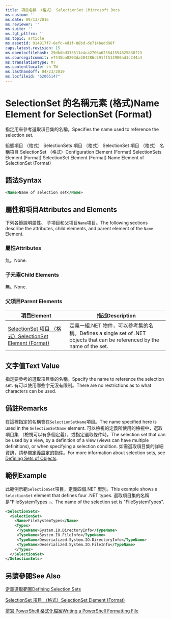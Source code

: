 ```yaml
---
title: 項目名稱 （格式） SelectionSet |Microsoft Docs
ms.custom: ''
ms.date: 09/13/2016
ms.reviewer: ''
ms.suite: ''
ms.tgt_pltfrm: ''
ms.topic: article
ms.assetid: 914917f7-0efc-4d1f-88bd-de714bedd98f
caps.latest.revision: 15
ms.openlocfilehash: 29dbdbd335511e4ca2706a625541554825838f23
ms.sourcegitcommit: e7445ba8203da304286c591ff513900ad1c244a4
ms.translationtype: MT
ms.contentlocale: zh-TW
ms.lasthandoff: 04/23/2019
ms.locfileid: "62065147"
---
```

# <a name="name-element-for-selectionset-format"></a><span data-ttu-id="eb663-102">SelectionSet 的名稱元素 (格式)</span><span class="sxs-lookup"><span data-stu-id="eb663-102">Name Element for SelectionSet (Format)</span></span>

<span data-ttu-id="eb663-103">指定用來參考選取項目集的名稱。</span><span class="sxs-lookup"><span data-stu-id="eb663-103">Specifies the name used to reference the selection set.</span></span>

<span data-ttu-id="eb663-104">組態項目 （格式） SelectionSets 項目 （格式） SelectionSet 項目 （格式） 名稱項目 SelectionSet （格式）</span><span class="sxs-lookup"><span data-stu-id="eb663-104">Configuration Element (Format) SelectionSets Element (Format) SelectionSet Element (Format) Name Element of SelectionSet (Format)</span></span>

## <a name="syntax"></a><span data-ttu-id="eb663-105">語法</span><span class="sxs-lookup"><span data-stu-id="eb663-105">Syntax</span></span>

```xml
<Name>Name of selection set</Name>
```

## <a name="attributes-and-elements"></a><span data-ttu-id="eb663-106">屬性和項目</span><span class="sxs-lookup"><span data-stu-id="eb663-106">Attributes and Elements</span></span>

<span data-ttu-id="eb663-107">下列各節說明屬性、 子項目和父項目`Name`項目。</span><span class="sxs-lookup"><span data-stu-id="eb663-107">The following sections describe the attributes, child elements, and parent element of the `Name` Element.</span></span>

### <a name="attributes"></a><span data-ttu-id="eb663-108">屬性</span><span class="sxs-lookup"><span data-stu-id="eb663-108">Attributes</span></span>

<span data-ttu-id="eb663-109">無。</span><span class="sxs-lookup"><span data-stu-id="eb663-109">None.</span></span>

### <a name="child-elements"></a><span data-ttu-id="eb663-110">子元素</span><span class="sxs-lookup"><span data-stu-id="eb663-110">Child Elements</span></span>

<span data-ttu-id="eb663-111">無。</span><span class="sxs-lookup"><span data-stu-id="eb663-111">None.</span></span>

### <a name="parent-elements"></a><span data-ttu-id="eb663-112">父項目</span><span class="sxs-lookup"><span data-stu-id="eb663-112">Parent Elements</span></span>

|<span data-ttu-id="eb663-113">項目</span><span class="sxs-lookup"><span data-stu-id="eb663-113">Element</span></span>|<span data-ttu-id="eb663-114">描述</span><span class="sxs-lookup"><span data-stu-id="eb663-114">Description</span></span>|
|-------------|-----------------|
|[<span data-ttu-id="eb663-115">SelectionSet 項目 （格式）</span><span class="sxs-lookup"><span data-stu-id="eb663-115">SelectionSet Element (Format)</span></span>](./selectionset-element-format.md)|<span data-ttu-id="eb663-116">定義一組.NET 物件，可以參考集的名稱。</span><span class="sxs-lookup"><span data-stu-id="eb663-116">Defines a single set of .NET objects that can be referenced by the name of the set.</span></span>|

## <a name="text-value"></a><span data-ttu-id="eb663-117">文字值</span><span class="sxs-lookup"><span data-stu-id="eb663-117">Text Value</span></span>

<span data-ttu-id="eb663-118">指定要參考的選取項目集的名稱。</span><span class="sxs-lookup"><span data-stu-id="eb663-118">Specify the name to reference the selection set.</span></span> <span data-ttu-id="eb663-119">有可以使用哪些字元沒有限制。</span><span class="sxs-lookup"><span data-stu-id="eb663-119">There are no restrictions as to what characters can be used.</span></span>

## <a name="remarks"></a><span data-ttu-id="eb663-120">備註</span><span class="sxs-lookup"><span data-stu-id="eb663-120">Remarks</span></span>

<span data-ttu-id="eb663-121">在這裡指定的名稱會在`SelectionSetName`項目。</span><span class="sxs-lookup"><span data-stu-id="eb663-121">The name specified here is used in the `SelectionSetName` element.</span></span> <span data-ttu-id="eb663-122">可以檢視的定義所使用的檢視中，選取項目集 （檢視可以有多個定義），或指定選取條件時。</span><span class="sxs-lookup"><span data-stu-id="eb663-122">The selection set that can be used by a view, by a definition of a view (views can have multiple definitions), or when specifying a selection condition.</span></span> <span data-ttu-id="eb663-123">如需選取項目集的詳細資訊，請參閱[定義設定的物件](./defining-selection-sets.md)。</span><span class="sxs-lookup"><span data-stu-id="eb663-123">For more information about selection sets, see [Defining Sets of Objects](./defining-selection-sets.md).</span></span>

## <a name="example"></a><span data-ttu-id="eb663-124">範例</span><span class="sxs-lookup"><span data-stu-id="eb663-124">Example</span></span>

<span data-ttu-id="eb663-125">此範例示範`SelectionSet`項目，定義四個.NET 型別。</span><span class="sxs-lookup"><span data-stu-id="eb663-125">This example shows a `SelectionSet` element that defines four .NET types.</span></span> <span data-ttu-id="eb663-126">選取項目集的名稱是"FileSystemTypes 」。</span><span class="sxs-lookup"><span data-stu-id="eb663-126">The name of the selection set is "FileSystemTypes".</span></span>

```xml
<SelectionSets>
  <SelectionSet>
    <Name>FileSystemTypes</Name>
    <Types>
     <TypeName>System.IO.DirectoryInfo</TypeName>
     <TypeName>System.IO.FileInfo</TypeName>
     <TypeName>Deserialized.System.IO.DirectoryInfo</TypeName>
     <TypeName>Deserialized.System.IO.FileInfo</TypeName>
    </Types>
  </SelectionSet>
</SelectionSets>
```

## <a name="see-also"></a><span data-ttu-id="eb663-127">另請參閱</span><span class="sxs-lookup"><span data-stu-id="eb663-127">See Also</span></span>

[<span data-ttu-id="eb663-128">定義選取範圍</span><span class="sxs-lookup"><span data-stu-id="eb663-128">Defining Selection Sets</span></span>](./defining-selection-sets.md)

[<span data-ttu-id="eb663-129">SelectionSet 項目 （格式）</span><span class="sxs-lookup"><span data-stu-id="eb663-129">SelectionSet Element (Format)</span></span>](./selectionset-element-format.md)

[<span data-ttu-id="eb663-130">撰寫 PowerShell 格式化檔案</span><span class="sxs-lookup"><span data-stu-id="eb663-130">Writing a PowerShell Formatting File</span></span>](./writing-a-powershell-formatting-file.md)
